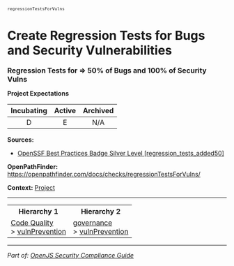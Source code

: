 <span style="font-size:0.8em;"><code>regressionTestsForVulns</code></span>  
# Create Regression Tests for Bugs and Security Vulnerabilities


<span style="font-size:1.15em;"><b>Regression Tests for => 50% of Bugs and 100% of Security Vulns</b></span>

**Project Expectations**

<div align="center">

| Incubating | Active | Archived |
|:-----------:|:--------:|:----------:|
| D | E | N/A |

</div>




**Sources:**
- [OpenSSF Best Practices Badge Silver Level [regression_tests_added50]](https://www.bestpractices.dev/en/criteria)

**OpenPathFinder:** https://openpathfinder.com/docs/checks/regressionTestsForVulns/

**Context:** [Project](../context-Project.md)



---

<table>
<tr>
  <th align="center">Hierarchy 1</th>
  <th align="center">Hierarchy 2</th>
</tr>
<tr>
  <td>
    <a href="../Code Quality">Code Quality</a><br> > 
    <a href="../vulnPrevention">vulnPrevention</a>
  </td>
  <td>
    <a href="../governance">governance</a><br> >
    <a href="../vulnPrevention">vulnPrevention</a>
  </td>
</tr>
</table>

---

*Part of: [OpenJS Security Compliance Guide](../README.md)* 